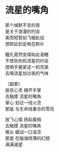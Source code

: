 ﻿# 流星的嘴角

那个缄默不言的夜  
是关于浪漫的约会  
美而短暂如飞蛾赴焰  
想把此刻定格在默片  

瞳孔竟然变得如此渴睡  
不想告别和流星的约会  
想用手握紧这一刻完美  
去嗅流星划过夜的气味  

（副歌）  
放空心灵  摊开手掌  
去触摸  流星的嘴角  
掌心  划过一线火烫  
那是  与生命线重合的雪亮  

放飞心情  扬起眉梢  
去触摸  流星的嘴角  
喉头  蠕动一口滚烫  
那是  在脑海喷薄的幻想  
满满渴望    
